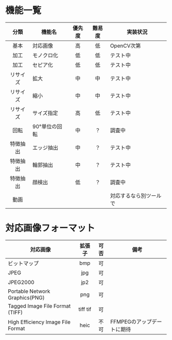 # 機能一覧

|   分類   | 機能名        | 優先度 | 難易度 | 実装状況               |
| :------: | ------------- | :----: | :----: | ---------------------- |
|   基本   | 対応画像      |   高   |   低   | OpenCV次第             |
|   加工   | モノクロ化    |   低   |   低   | テスト中               |
|   加工   | セピア化      |   低   |   低   | テスト中               |
| リサイズ | 拡大          |   中   |   中   | テスト中               |
| リサイズ | 縮小          |   中   |   中   | テスト中               |
| リサイズ | サイズ指定    |   高   |   低   | テスト中               |
|   回転   | 90°単位の回転 |   中   |   ？   | 調査中                 |
| 特徴抽出 | エッジ抽出    |   中   |   ？   | テスト中               |
| 特徴抽出 | 輪郭抽出      |   中   |   ？   | テスト中               |
| 特徴抽出 | 顔検出        |   低   |   ？   | 調査中                 |
|   動画   |               |        |        | 対応するなら別ツールで |

# 対応画像フォーマット

| 対応画像                          |  拡張子  | 可否 | 備考                       |
| --------------------------------- | :------: | :--: | -------------------------- |
| ビットマップ                      |   bmp    |  可  |                            |
| JPEG                              |   jpg    |  可  |                            |
| JPEG2000                          |   jp2    |  可  |                            |
| Portable Network Graphics(PNG)    |   png    |  可  |                            |
| Tagged Image File Format (TIFF)   | tiff tif |  可  |                            |
| High Efficiency Image File Format |   heic   | 不可 | FFMPEGのアップデートに期待 |